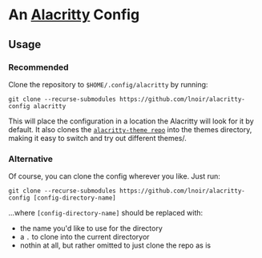 # An [Alacritty](https://github.com/alacritty/alacritty) Config

## Usage

### Recommended

Clone the repository to `$HOME/.config/alacritty` by running:
```
git clone --recurse-submodules https://github.com/lnoir/alacritty-config alacritty
```

This will place the configuration in a location the Alacritty will look for it by default. It also clones the [`alacritty-theme repo`](https://github.com/alacritty/alacritty-theme) into the themes directory, making it easy to switch and try out different themes/.

### Alternative

Of course, you can clone the config wherever you like. Just run:
```
git clone --recurse-submodules https://github.com/lnoir/alacritty-config [config-directory-name]
```

...where `[config-directory-name]` should be replaced with:
- the name you'd like to use for the directory
- a `.` to clone into the current directoryor
- nothin at all, but rather omitted to just clone the repo as is


